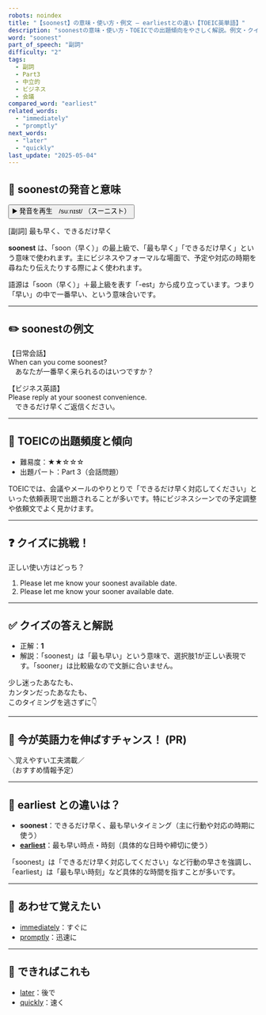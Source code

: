 ```yaml
---
robots: noindex
title: "【soonest】の意味・使い方・例文 ― earliestとの違い【TOEIC英単語】"
description: "soonestの意味・使い方・TOEICでの出題傾向をやさしく解説。例文・クイズ付きでearliestとの違いもわかりやすく学べます。"
word: "soonest"
part_of_speech: "副詞"
difficulty: "2"
tags:
  - 副詞
  - Part3
  - 中立的
  - ビジネス
  - 会議
compared_word: "earliest"
related_words:
  - "immediately"
  - "promptly"
next_words:
  - "later"
  - "quickly"
last_update: "2025-05-04"
---
```


## 🔰 soonestの発音と意味

<button class="play-audio" onclick="playTTS('soonest')">
  <span class="play-audio-main">
    ▶️ 発音を再生　/suːnɪst/
  </span>
  <span class="play-audio-sub">
    （スーニスト）
  </span>
</button>

[副詞] 最も早く、できるだけ早く

**soonest** は、「soon（早く）」の最上級で、「最も早く」「できるだけ早く」という意味で使われます。主にビジネスやフォーマルな場面で、予定や対応の時期を尋ねたり伝えたりする際によく使われます。

語源は「soon（早く）」＋最上級を表す「-est」から成り立っています。つまり「早い」の中で一番早い、という意味合いです。

---

## ✏️ soonestの例文

【日常会話】  
When can you come soonest?  
　あなたが一番早く来られるのはいつですか？

【ビジネス英語】  
Please reply at your soonest convenience.  
　できるだけ早くご返信ください。

---

## 🎯 TOEICの出題頻度と傾向

- 難易度：★★☆☆☆
- 出題パート：Part 3（会話問題）

TOEICでは、会議やメールのやりとりで「できるだけ早く対応してください」といった依頼表現で出題されることが多いです。特にビジネスシーンでの予定調整や依頼文でよく見かけます。

---

## ❓ クイズに挑戦！

正しい使い方はどっち？

1. Please let me know your soonest available date.  
2. Please let me know your sooner available date.

---

## ✅ クイズの答えと解説

- 正解：**1**
- 解説：「soonest」は「最も早い」という意味で、選択肢1が正しい表現です。「sooner」は比較級なので文脈に合いません。

少し迷ったあなたも、  
カンタンだったあなたも、  
このタイミングを逃さずに👇️

---

## 🚀 今が英語力を伸ばすチャンス！ (PR)

<div class="info-center">
＼覚えやすい工夫満載／<br>  
（おすすめ情報予定）
</div>

---

## 🤔  earliest との違いは？

- **soonest**：できるだけ早く、最も早いタイミング（主に行動や対応の時期に使う）
- **[earliest](/earliest)**：最も早い時点・時刻（具体的な日時や締切に使う）

「soonest」は「できるだけ早く対応してください」など行動の早さを強調し、「earliest」は「最も早い時刻」など具体的な時間を指すことが多いです。

---

## 🧩 あわせて覚えたい

- [immediately](/immediately)：すぐに
- [promptly](/promptly)：迅速に

---

## 📖 できればこれも

- [later](/later)：後で
- [quickly](/quickly)：速く

<!-- cvid: aid09_bid29 -->
